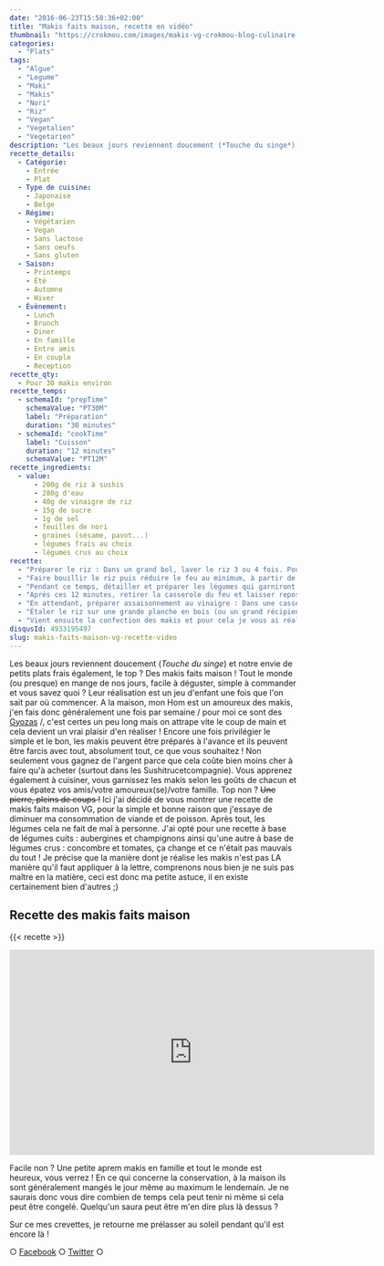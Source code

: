 ```yaml
---
date: "2016-06-23T15:58:36+02:00"
title: "Makis faits maison, recette en vidéo"
thumbnail: "https://crokmou.com/images/makis-vg-crokmou-blog-culinaire.jpg"
categories:
  - "Plats"
tags:
  - "Algue"
  - "Legume"
  - "Maki"
  - "Makis"
  - "Nori"
  - "Riz"
  - "Vegan"
  - "Vegetalien"
  - "Vegetarien"
description: "Les beaux jours reviennent doucement (*Touche du singe*) et notre envie de petits plats frais également, le top ? Des makis faits maison !"
recette_details:
  - Catégorie:
    - Entrée
    - Plat
  - Type de cuisine:
    - Japonaise
    - Belge
  - Régime:
    - Végétarien
    - Vegan
    - Sans lactose
    - Sans oeufs
    - Sans gluten
  - Saison:
    - Printemps
    - Été
    - Automne
    - Hiver
  - Évènement:
    - Lunch
    - Brunch
    - Diner
    - En famille
    - Entre amis
    - En couple
    - Reception
recette_qty:
  - Pour 30 makis environ
recette_temps:
  - schemaId: "prepTime"
    schemaValue: "PT30M"
    label: "Préparation"
    duration: "30 minutes"
  - schemaId: "cookTime"
    label: "Cuisson"
    duration: "12 minutes"
    schemaValue: "PT12M"
recette_ingredients:
  - value:
      - 200g de riz à sushis
      - 280g d'eau
      - 40g de vinaigre de riz
      - 15g de sucre
      - 1g de sel
      - feuilles de nori
      - graines (sésame, pavot...)
      - légumes frais au choix
      - légumes crus au choix
recette:
  - "Préparer le riz : Dans un grand bol, laver le riz 3 ou 4 fois. Pour cela il suffit de verser un peu d’eau sur le riz et de mélanger du bout des doigts. L’eau deviendra trouble, jeter l’eau et recommencer l’opération jusqu’à ce que l’eau du riz soit claire. Egouter le riz puis le verser dans une casserole avec les 280g d’eau, couvrir à l’aide d’un couvercle."
  - "Faire bouillir le riz puis réduire le feu au minimum, à partir de là, laisser mijoter pendant 12 minutes."
  - "Pendant ce temps, détailler et préparer les légumes qui garniront les makis."
  - "Après ces 12 minutes, retirer la casserole du feu et laisser reposer 10 minutes à couvert"
  - "En attendant, préparer assaisonnement au vinaigre : Dans une casserole, faire bouillir le vinaigre, le sucre et le sel. Retirer du feu."
  - "Étaler le riz sur une grande planche en bois (ou un grand récipient non métallique comme ceux dans lesquels on prépare le couscous). A l’aide d’un cuillère en bois plate, trancher le riz délicatement tout en l’humidifiant avec assaisonnement. Le but étant de séparer les gains de riz délicatement afin de ne pas se retrouver avec de grosses masses agglutinées. Cette étape est technique mais l’habitude vient avec la pratique ! Le riz ne doit pas trop refroidir sinon il va durcir, le conserver sous un torchon humide en attendant la confection des makis."
  - "Vient ensuite la confection des makis et pour cela je vous ai réalisé une petite vidéo, parce que pour le coup des images valent mieux que des mots"
disqusId: 4933195497
slug: makis-faits-maison-vg-recette-video
---
```


Les beaux jours reviennent doucement (*Touche du singe*) et notre envie de petits plats frais également, le top ? Des makis faits maison ! Tout le monde (ou presque) en mange de nos jours, facile à déguster, simple à commander et vous savez quoi ? Leur réalisation est un jeu d'enfant une fois que l'on sait par où commencer. A la maison, mon Hom est un amoureux des makis, j'en fais donc généralement une fois par semaine / pour moi ce sont des [Gyozas](http://www.crokmou.com/2015/08/gyoza-au-porc-maison) /, c'est certes un peu long mais on attrape vite le coup de main et cela devient un vrai plaisir d'en réaliser ! Encore une fois privilégier le simple et le bon, les makis peuvent être préparés à l'avance et ils peuvent être farcis avec tout, absolument tout, ce que vous souhaitez ! Non seulement vous gagnez de l'argent parce que cela coûte bien moins cher à faire qu'à acheter (surtout dans les Sushitrucetcompagnie). Vous apprenez également à cuisiner, vous garnissez les makis selon les goûts de chacun et vous épatez vos amis/votre amoureux(se)/votre famille. Top non ? <del>Une pierre, pleins de coups !</del> Ici j'ai décidé de vous montrer une recette de makis faits maison VG, pour la simple et bonne raison que j'essaye de diminuer ma consommation de viande et de poisson. Après tout, les légumes cela ne fait de mal à personne. J'ai opté pour une recette à base de légumes cuits : aubergines et champignons ainsi qu'une autre à base de légumes crus : concombre et tomates, ça change et ce n'était pas mauvais du tout ! Je précise que la manière dont je réalise les makis n'est pas LA manière qu'il faut appliquer à la lettre, comprenons nous bien je ne suis pas maître en la matière, ceci est donc ma petite astuce, il en existe certainement bien d'autres ;)

## **Recette des makis faits maison**

{{< recette >}}

<iframe src="https://www.youtube.com/embed/rovz1UswWVM" width="640" height="360" frameborder="0" allowfullscreen="allowfullscreen"></iframe>

Facile non ? Une petite aprem makis en famille et tout le monde est heureux, vous verrez ! En ce qui concerne la conservation, à la maison ils sont généralement mangés le jour même au maximum le lendemain. Je ne saurais donc vous dire combien de temps cela peut tenir ni même si cela peut être congelé. Quelqu'un saura peut être m'en dire plus là dessus ?

Sur ce mes crevettes, je retourne me prélasser au soleil pendant qu'il est encore là !

○ [Facebook](https://www.facebook.com/crokmou.blog) ○ [Twitter](https://twitter.com/Crokmou) ○
